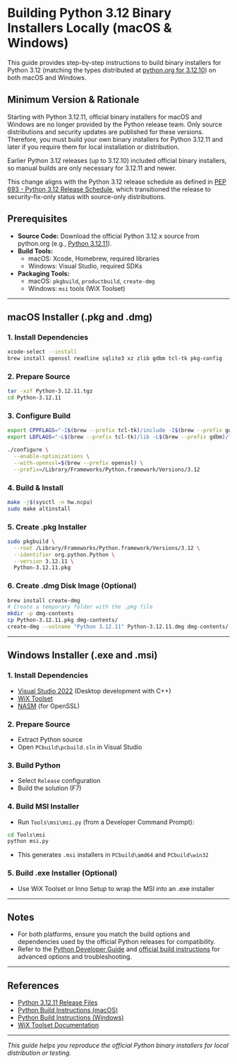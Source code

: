 # Building Python 3.12 Binary Installers Locally (macOS & Windows)

This guide provides step-by-step instructions to build binary installers for Python 3.12 (matching the types distributed at [python.org for 3.12.10](https://www.python.org/downloads/release/python-31210/)) on both macOS and Windows.

## Minimum Version & Rationale

Starting with Python 3.12.11, official binary installers for macOS and Windows are no longer provided by the Python release team. Only source distributions and security updates are published for these versions. Therefore, you must build your own binary installers for Python 3.12.11 and later if you require them for local installation or distribution.

Earlier Python 3.12 releases (up to 3.12.10) included official binary installers, so manual builds are only necessary for 3.12.11 and newer.

This change aligns with the Python 3.12 release schedule as defined in [PEP 693 - Python 3.12 Release Schedule](https://peps.python.org/pep-0693/), which transitioned the release to security-fix-only status with source-only distributions.

## Prerequisites

- **Source Code:** Download the official Python 3.12.x source from python.org (e.g., [Python 3.12.11](https://www.python.org/ftp/python/3.12.11/Python-3.12.11.tgz)).
- **Build Tools:**
  - macOS: Xcode, Homebrew, required libraries
  - Windows: Visual Studio, required SDKs
- **Packaging Tools:**
  - macOS: `pkgbuild`, `productbuild`, `create-dmg`
  - Windows: `msi` tools (WiX Toolset)

---

## macOS Installer (.pkg and .dmg)

### 1. Install Dependencies
```sh
xcode-select --install
brew install openssl readline sqlite3 xz zlib gdbm tcl-tk pkg-config
```

### 2. Prepare Source
```sh
tar -xzf Python-3.12.11.tgz
cd Python-3.12.11
```

### 3. Configure Build
```sh
export CPPFLAGS="-I$(brew --prefix tcl-tk)/include -I$(brew --prefix gdbm)/include"
export LDFLAGS="-L$(brew --prefix tcl-tk)/lib -L$(brew --prefix gdbm)/lib"

./configure \
  --enable-optimizations \
  --with-openssl=$(brew --prefix openssl) \
  --prefix=/Library/Frameworks/Python.framework/Versions/3.12
```

### 4. Build & Install
```sh
make -j$(sysctl -n hw.ncpu)
sudo make altinstall
```

### 5. Create .pkg Installer
```sh
sudo pkgbuild \
  --root /Library/Frameworks/Python.framework/Versions/3.12 \
  --identifier org.python.Python \
  --version 3.12.11 \
  Python-3.12.11.pkg
```

### 6. Create .dmg Disk Image (Optional)
```sh
brew install create-dmg
# Create a temporary folder with the .pkg file
mkdir -p dmg-contents
cp Python-3.12.11.pkg dmg-contents/
create-dmg --volname "Python 3.12.11" Python-3.12.11.dmg dmg-contents/
```

---

## Windows Installer (.exe and .msi)

### 1. Install Dependencies
- [Visual Studio 2022](https://visualstudio.microsoft.com/) (Desktop development with C++)
- [WiX Toolset](https://wixtoolset.org/)
- [NASM](https://www.nasm.us/) (for OpenSSL)

### 2. Prepare Source
- Extract Python source
- Open `PCbuild\pcbuild.sln` in Visual Studio

### 3. Build Python
- Select `Release` configuration
- Build the solution (F7)

### 4. Build MSI Installer
- Run `Tools\msi\msi.py` (from a Developer Command Prompt):
```cmd
cd Tools\msi
python msi.py
```
- This generates `.msi` installers in `PCbuild\amd64` and `PCbuild\win32`

### 5. Build .exe Installer (Optional)
- Use WiX Toolset or Inno Setup to wrap the MSI into an .exe installer

---

## Notes
- For both platforms, ensure you match the build options and dependencies used by the official Python releases for compatibility.
- Refer to the [Python Developer Guide](https://devguide.python.org/) and [official build instructions](https://github.com/python/cpython/blob/main/README.rst) for advanced options and troubleshooting.

---

## References
- [Python 3.12.11 Release Files](https://www.python.org/downloads/release/python-31211/)
- [Python Build Instructions (macOS)](https://devguide.python.org/getting-started/setup-building/#macos)
- [Python Build Instructions (Windows)](https://devguide.python.org/getting-started/setup-building/#windows)
- [WiX Toolset Documentation](https://wixtoolset.org/documentation/)

---

*This guide helps you reproduce the official Python binary installers for local distribution or testing.*
